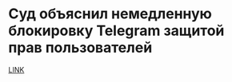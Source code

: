 # Суд объяснил немедленную блокировку Telegram защитой прав пользователей



[LINK](https://varlamov.ru/2877089.html)